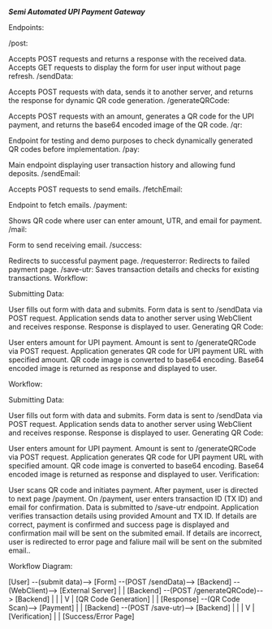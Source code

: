 ***Semi Automated UPI Payment Gateway***

Endpoints:

/post:

Accepts POST requests and returns a response with the received data.
Accepts GET requests to display the form for user input without page refresh.
/sendData:

Accepts POST requests with data, sends it to another server, and returns the response for dynamic QR code generation.
/generateQRCode:

Accepts POST requests with an amount, generates a QR code for the UPI payment, and returns the base64 encoded image of the QR code.
/qr:

Endpoint for testing and demo purposes to check dynamically generated QR codes before implementation.
/pay:

Main endpoint displaying user transaction history and allowing fund deposits.
/sendEmail:

Accepts POST requests to send emails.
/fetchEmail:

Endpoint to fetch emails.
/payment:

Shows QR code where user can enter amount, UTR, and email for payment.
/mail:

Form to send receiving email.
/success:

Redirects to successful payment page.
/requesterror:
Redirects to failed payment page.
/save-utr:
Saves transaction details and checks for existing transactions.
Workflow:

Submitting Data:

User fills out form with data and submits.
Form data is sent to /sendData via POST request.
Application sends data to another server using WebClient and receives response.
Response is displayed to user.
Generating QR Code:

User enters amount for UPI payment.
Amount is sent to /generateQRCode via POST request.
Application generates QR code for UPI payment URL with specified amount.
QR code image is converted to base64 encoding.
Base64 encoded image is returned as response and displayed to user.

Workflow:

Submitting Data:

User fills out form with data and submits.
Form data is sent to /sendData via POST request.
Application sends data to another server using WebClient and receives response.
Response is displayed to user.
Generating QR Code:

User enters amount for UPI payment.
Amount is sent to /generateQRCode via POST request.
Application generates QR code for UPI payment URL with specified amount.
QR code image is converted to base64 encoding.
Base64 encoded image is returned as response and displayed to user.
Verification:

User scans QR code and initiates payment.
After payment, user is directed to next page /payment.
On /payment, user enters transaction ID (TX ID) and email for confirmation.
Data is submitted to /save-utr endpoint.
Application verifies transaction details using provided Amount and  TX ID.
If details are correct, payment is confirmed and success page is displayed and confirmation mail will be sent on the submited email.
If details are incorrect, user is redirected to error page and faliure mail will be sent on the submited email..

Workflow Diagram:

[User] --(submit data)--> [Form] --(POST /sendData)--> [Backend] --(WebClient)--> [External Server]
                                         |
                                         |     [Backend] --(POST /generateQRCode)--> [Backend]
                                         |       |
                                         |       V
                                         |   [QR Code Generation]
                                         |
                                         |
                                    [Response] --(QR Code Scan)--> [Payment]
                                         |
                                         |     [Backend] --(POST /save-utr)--> [Backend]
                                         |       |
                                         |       V
                                         |   [Verification]
                                         |
                                         |
                          [Success/Error Page]

